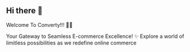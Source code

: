 ## Hi there 👋 

Welcome To Converty!!! 🥳🥳

Your Gateway to Seamless E-commerce Excellence! ✨ Explore a world of limitless possibilities as we redefine online commerce
